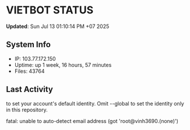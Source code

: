 # VIETBOT STATUS
**Updated**: Sun Jul 13 01:10:14 PM +07 2025

## System Info
- IP: 103.77.172.150
- Uptime: up 1 week, 16 hours, 57 minutes
- Files: 43764

## Last Activity

to set your account's default identity.
Omit --global to set the identity only in this repository.

fatal: unable to auto-detect email address (got 'root@vinh3690.(none)')
